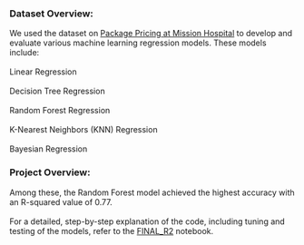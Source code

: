 ### Dataset Overview:
We used the dataset on [Package Pricing at Mission Hospital](https://github.com/SrivaniJayanthi/Machine-Learning-with-Hospital-treatment-package-data-set/blob/main/Package%20Pricing%20at%20Mission%20Hospital%20-%20Data%20Supplement.xlsx) to develop and evaluate various machine learning regression models. These models include:
<br><br>
Linear Regression <br><br>
Decision Tree Regression <br><br>
Random Forest Regression <br><br>
K-Nearest Neighbors (KNN) Regression <br><br>
Bayesian Regression <br>
### Project Overview:
Among these, the Random Forest model achieved the highest accuracy with an R-squared value of 0.77.
<br><br>
For a detailed, step-by-step explanation of the code, including tuning and testing of the models, refer to the [FINAL_R2](https://github.com/SrivaniJayanthi/Machine-Learning-with-Hospital-treatment-package-data-set/blob/main/FINAL_R2.ipynb) notebook.
